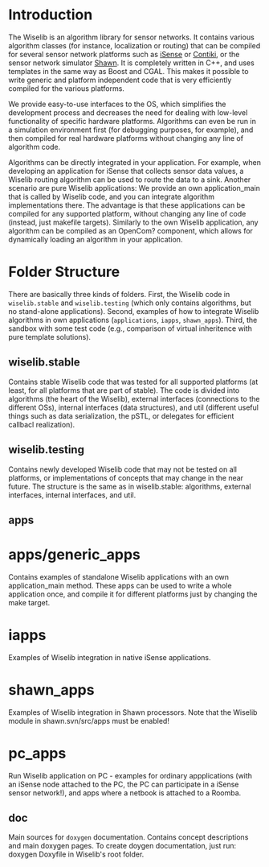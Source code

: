 Introduction
=====================

The Wiselib is an algorithm library for sensor networks. It contains
various algorithm classes (for instance, localization or routing) that
can be compiled for several sensor network platforms such as [iSense](http://www.coalesenses.com/index.php?page=isense-devices) or
[Contiki](http://www.contiki-os.org/), or the sensor network simulator [Shawn](https://www.itm.uni-luebeck.de/ShawnWiki/index.php/Main_Page). It is completely
written in C++, and uses templates in the same way as Boost and
CGAL. This makes it possible to write generic and platform independent
code that is very efficiently compiled for the various platforms.

We provide easy-to-use interfaces to the OS, which simplifies the
development process and decreases the need for dealing with low-level
functionality of specific hardware platforms. Algorithms can even be
run in a simulation environment first (for debugging purposes, for
example), and then compiled for real hardware platforms without
changing any line of algorithm code.

Algorithms can be directly integrated in your application. For
example, when developing an application for iSense that collects
sensor data values, a Wiselib routing algorithm can be used to route
the data to a sink. Another scenario are pure Wiselib applications: We
provide an own application_main that is called by Wiselib code, and
you can integrate algorithm implementations there. The advantage is
that these applications can be compiled for any supported platform,
without changing any line of code (instead, just makefile
targets). Similarly to the own Wiselib application, any algorithm can
be compiled as an OpenCom? component, which allows for dynamically
loading an algorithm in your application.


Folder Structure
=====================

There are basically three kinds of folders. First, the Wiselib code in
`wiselib.stable` and `wiselib.testing` (which only contains algorithms,
but no stand-alone applications). Second, examples of how to integrate
Wiselib algorithms in own applications (`applications`, `iapps`,
`shawn_apps`). Third, the sandbox with some test code (e.g., comparison
of virtual inheritence with pure template solutions).


wiselib.stable
-------------------

Contains stable Wiselib code that was tested for all supported
platforms (at least, for all platforms that are part of stable). The
code is divided into algorithms (the heart of the Wiselib), external
interfaces (connections to the different OSs), internal interfaces
(data structures), and util (different useful things such as data
serialization, the pSTL, or delegates for efficient callbacl
realization).

wiselib.testing
-------------------

Contains newly developed Wiselib code that may not be tested on all
platforms, or implementations of concepts that may change in the near
future. The structure is the same as in wiselib.stable: algorithms,
external interfaces, internal interfaces, and util.

apps
-------------------

**apps/generic_apps**
=======================

Contains examples of standalone Wiselib applications with an own
application_main method. These apps can be used to write a whole
application once, and compile it for different platforms just by
changing the make target.

**iapps**
=========

Examples of Wiselib integration in native iSense applications.

**shawn_apps**
==============

Examples of Wiselib integration in Shawn processors. Note that the
Wiselib module in shawn.svn/src/apps must be enabled!

**pc_apps**
===========

Run Wiselib application on PC - examples for ordinary appplications
(with an iSense node attached to the PC, the PC can participate in a
iSense sensor network!), and apps where a netbook is attached to a
Roomba.

doc
-------------------

Main sources for `doxygen` documentation. Contains concept descriptions
and main doxygen pages. To create doygen documentation, just run:
 doxygen Doxyfile
in Wiselib's root folder.
